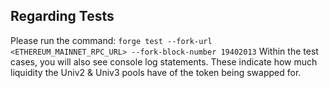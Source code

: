 ## Regarding Tests

Please run the command:
`forge test --fork-url <ETHEREUM_MAINNET_RPC_URL> --fork-block-number 19402013`
Within the test cases, you will also see console log statements. These indicate how much liquidity the Univ2 & Univ3 pools have of the token being swapped for.
